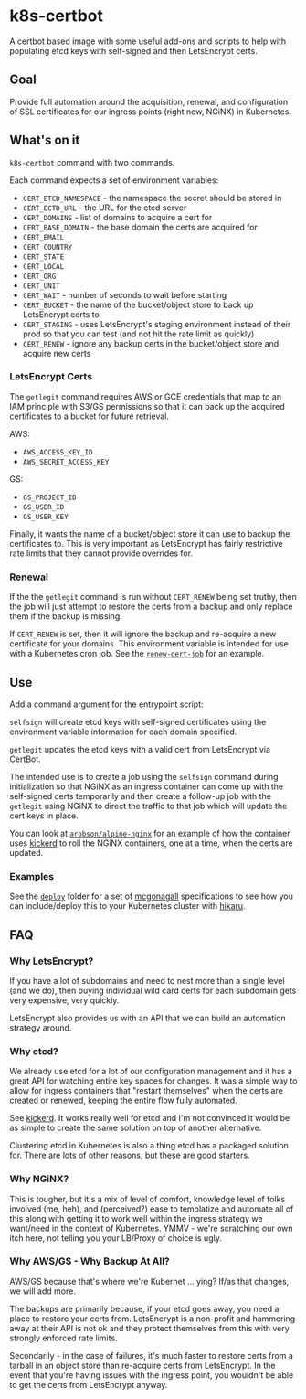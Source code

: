 # k8s-certbot

A certbot based image with some useful add-ons and scripts to help with populating etcd keys with self-signed and then LetsEncrypt certs.

## Goal

Provide full automation around the acquisition, renewal, and configuration of SSL certificates for our ingress points (right now, NGiNX) in Kubernetes.

## What's on it

`k8s-certbot` command with two commands.

Each command expects a set of environment variables:

 * `CERT_ETCD_NAMESPACE` - the namespace the secret should be stored in
 * `CERT_ECTD_URL` - the URL for the etcd server
 * `CERT_DOMAINS` - list of domains to acquire a cert for
 * `CERT_BASE_DOMAIN` - the base domain the certs are acquired for
 * `CERT_EMAIL`
 * `CERT_COUNTRY`
 * `CERT_STATE`
 * `CERT_LOCAL`
 * `CERT_ORG`
 * `CERT_UNIT`
 * `CERT_WAIT` - number of seconds to wait before starting
 * `CERT_BUCKET` - the name of the bucket/object store to back up LetsEncrypt certs to
 * `CERT_STAGING` - uses LetsEncrypt's staging environment instead of their prod so that you can test (and not hit the rate limit as quickly)
 * `CERT_RENEW` - ignore any backup certs in the bucket/object store and acquire new certs

### LetsEncrypt Certs

The `getlegit` command requires AWS or GCE credentials that map to an IAM principle with S3/GS permissions so that it can back up the acquired certificates to a bucket for future retrieval.

AWS:

 * `AWS_ACCESS_KEY_ID`
 * `AWS_SECRET_ACCESS_KEY`

GS:

 * `GS_PROJECT_ID`
 * `GS_USER_ID`
 * `GS_USER_KEY`

Finally, it wants the name of a bucket/object store it can use to backup the certificates to. This is very important as LetsEncrypt has fairly restrictive rate limits that they cannot provide overrides for.

### Renewal

If the the `getlegit` command is run without `CERT_RENEW` being set truthy, then the job will just attempt to restore the certs from a backup and only replace them if the backup is missing.

If `CERT_RENEW` is set, then it will ignore the backup and re-acquire a new certificate for your domains. This environment variable is intended for use with a Kubernetes cron job. See the [`renew-cert-job`]('./blob/master/deploy/renew-cert-job.toml') for an example.

## Use

Add a command argument for the entrypoint script:

`selfsign` will create etcd keys with self-signed certificates using the environment variable information for each domain specified.

`getlegit` updates the etcd keys with a valid cert from LetsEncrypt via CertBot.

The intended use is to create a job using the `selfsign` command during initialization so that NGiNX as an ingress container can come up with the self-signed certs temporarily and then create a follow-up job with the `getlegit` using NGiNX to direct the traffic to that job which will update the cert keys in place.

You can look at [`arobson/alpine-nginx`](https://github.com/arobson/alpine-nginx) for an example of how the container uses [kickerd](https://github.com/npm-wharf/kickerd) to roll the NGiNX containers, one at a time, when the certs are updated.

### Examples

See the [`deploy`](./blob/master/deploy) folder for a set of [mcgonagall](https://github.com/npm-wharf/mcgonagall) specifications to see how you can include/deploy this to your Kubernetes cluster with [hikaru](https://github.com/npm-wharf/hikaru).


## FAQ

### Why LetsEncrypt?

If you have a lot of subdomains and need to nest more than a single level (and we do), then buying individual wild card certs for each subdomain gets very expensive, very quickly.

LetsEncrypt also provides us with an API that we can build an automation strategy around.

### Why etcd?

We already use etcd for a lot of our configuration management and it has a great API for watching entire key spaces for changes. It was a simple way to allow for ingress containers that "restart themselves" when the certs are created or renewed, keeping the entire flow fully automated.

See [kickerd](https://github.com/npm-wharf/kickerd). It works really well for etcd and I'm not convinced it would be as simple to create the same solution on top of another alternative. 

Clustering etcd in Kubernetes is also a thing etcd has a packaged solution for. There are lots of other reasons, but these are good starters.

### Why NGiNX?

This is tougher, but it's a mix of level of comfort, knowledge level of folks involved (me, heh), and (perceived?) ease to templatize and automate all of this along with getting it to work well within the ingress strategy we want/need in the context of Kubernetes. YMMV - we're scratching our own itch here, not telling you your LB/Proxy of choice is ugly.

### Why AWS/GS - Why Backup At All?

AWS/GS because that's where we're Kubernet ... ying? If/as that changes, we will add more.

The backups are primarily because, if your etcd goes away, you need a place to restore your certs from. LetsEncrypt is a non-profit and hammering away at their API is not ok and they protect themselves from this with very strongly enforced rate limits. 

Secondarily - in the case of failures, it's much faster to restore certs from a tarball in an object store than re-acquire certs from LetsEncrypt. In the event that you're having issues with the ingress point, you wouldn't be able to get the certs from LetsEncrypt anyway.

